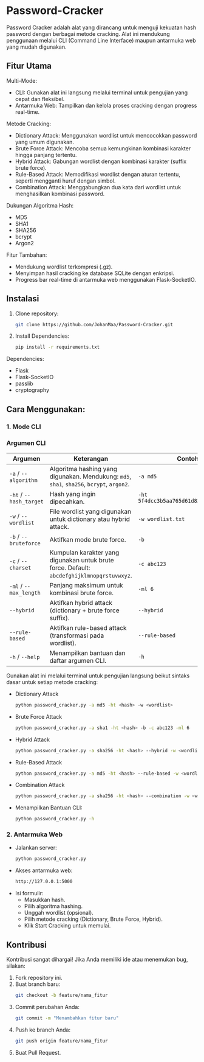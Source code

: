 # Password-Cracker

Password Cracker adalah alat yang dirancang untuk menguji kekuatan hash password dengan berbagai metode cracking. Alat ini mendukung penggunaan melalui CLI (Command Line Interface) maupun antarmuka web yang mudah digunakan.

## Fitur Utama

Multi-Mode:
- CLI: Gunakan alat ini langsung melalui terminal untuk pengujian yang cepat dan fleksibel.
- Antarmuka Web: Tampilkan dan kelola proses cracking dengan progress real-time.

Metode Cracking:
- Dictionary Attack: Menggunakan wordlist untuk mencocokkan password yang umum digunakan.
- Brute Force Attack: Mencoba semua kemungkinan kombinasi karakter hingga panjang tertentu.
- Hybrid Attack: Gabungan wordlist dengan kombinasi karakter (suffix brute force).
- Rule-Based Attack: Memodifikasi wordlist dengan aturan tertentu, seperti mengganti huruf dengan simbol.
- Combination Attack: Menggabungkan dua kata dari wordlist untuk menghasilkan kombinasi password.

Dukungan Algoritma Hash:
- MD5
- SHA1
- SHA256
- bcrypt
- Argon2

Fitur Tambahan:
- Mendukung wordlist terkompresi (.gz).
- Menyimpan hasil cracking ke database SQLite dengan enkripsi.
- Progress bar real-time di antarmuka web menggunakan Flask-SocketIO.

## Instalasi
1. Clone repository:
   ```bash
   git clone https://github.com/JohanMaa/Password-Cracker.git

2. Install Dependencies:
   ```bash
   pip install -r requirements.txt

Dependencies:
- Flask
- Flask-SocketIO
- passlib
- cryptography


## Cara Menggunakan:

### 1. Mode CLI

### **Argumen CLI**

| **Argumen**             | **Keterangan**                                                                                 | **Contoh**                                  |
|-------------------------|------------------------------------------------------------------------------------------------|---------------------------------------------|
| `-a` / `--algorithm`    | Algoritma hashing yang digunakan. Mendukung: `md5`, `sha1`, `sha256`, `bcrypt`, `argon2`.      | `-a md5`                                    |
| `-ht` / `--hash_target` | Hash yang ingin dipecahkan.                                                                    | `-ht 5f4dcc3b5aa765d61d8327deb882cf99`      |
| `-w` / `--wordlist`     | File wordlist yang digunakan untuk dictionary atau hybrid attack.                              | `-w wordlist.txt`                           |
| `-b` / `--bruteforce`   | Aktifkan mode brute force.                                                                     | `-b`                                        |
| `-c` / `--charset`      | Kumpulan karakter yang digunakan untuk brute force. Default: `abcdefghijklmnopqrstuvwxyz`.     | `-c abc123`                                 |
| `-ml` / `--max_length`  | Panjang maksimum untuk kombinasi brute force.                                                  | `-ml 6`                                     |
| `--hybrid`              | Aktifkan hybrid attack (dictionary + brute force suffix).                                      | `--hybrid`                                  |
| `--rule-based`          | Aktifkan rule-based attack (transformasi pada wordlist).                                       | `--rule-based`                              |
| `-h` / `--help`         | Menampilkan bantuan dan daftar argumen CLI.                                                    | `-h`                                        |


Gunakan alat ini melalui terminal untuk pengujian langsung beikut sintaks dasar untuk setiap metode cracking:
- Dictionary Attack
   ```bash
   python password_cracker.py -a md5 -ht <hash> -w <wordlist>

- Brute Force Attack
   ```bash
   python password_cracker.py -a sha1 -ht <hash> -b -c abc123 -ml 6

- Hybrid Attack
   ```bash
   python password_cracker.py -a sha256 -ht <hash> --hybrid -w <wordlist> -c abc123 -ml 3

- Rule-Based Attack
   ```bash
   python password_cracker.py -a md5 -ht <hash> --rule-based -w <wordlist>

- Combination Attack
   ```bash
   python password_cracker.py -a sha256 -ht <hash> --combination -w <wordlist>

- Menampilkan Bantuan CLI:
   ```bash
   python password_cracker.py -h

### 2. Antarmuka Web

- Jalankan server:
   ```bash
   python password_cracker.py

- Akses antarmuka web:
   ```bash
   http://127.0.0.1:5000

- Isi formulir:
   - Masukkan hash.
   - Pilih algoritma hashing.
   - Unggah wordlist (opsional).
   - Pilih metode cracking (Dictionary, Brute Force, Hybrid).
   - Klik Start Cracking untuk memulai.

## Kontribusi
Kontribusi sangat dihargai! Jika Anda memiliki ide atau menemukan bug, silakan:
1. Fork repository ini.
2. Buat branch baru:
   ```bash
   git checkout -b feature/nama_fitur
3. Commit perubahan Anda:
   ```bash
   git commit -m "Menambahkan fitur baru"
4. Push ke branch Anda:
   ```bash
   git push origin feature/nama_fitur
5. Buat Pull Request.





